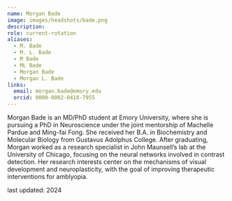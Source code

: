 ```yaml
---
name: Morgan Bade
image: images/headshots/bade.png
description: 
role: current-rotation
aliases:
  - M. Bade
  - M. L. Bade
  - M Bade
  - ML Bade
  - Morgan Bade
  - Morgan L. Bade
links:
  email: morgan.bade@emory.edu
  orcid: 0000-0002-0418-7955
---
```


Morgan Bade is an MD/PhD student at Emory University, where she is pursuing a PhD in Neuroscience under the joint mentorship of Machelle Pardue and Ming-fai Fong. She received her B.A. in Biochemistry and Molecular Biology from Gustavus Adolphus College. After graduating, Morgan worked as a research specialist in John Maunsell’s lab at the University of Chicago, focusing on the neural networks involved in contrast detection. Her research interests center on the mechanisms of visual development and neuroplasticity, with the goal of improving therapeutic interventions for amblyopia.

last updated: 2024
